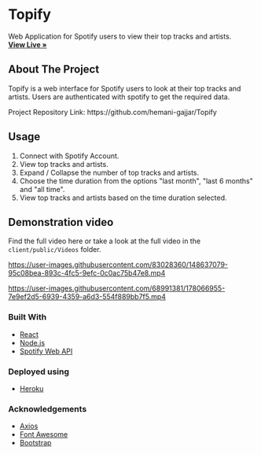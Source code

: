 <p align="center">
  <h1>Topify</h1>
  <p>
   Web Application for Spotify users to view their top tracks and artists.
    <br />
    <a href="https://topify-web.herokuapp.com/"><strong>View Live »</strong></a>
  </p>
</p>

<!-- ABOUT THE PROJECT -->

## About The Project

<p>Topify is a web interface for Spotify users to look at their top tracks and artists.
Users are authenticated with spotify to get the required data. </p>
Project Repository Link: https://github.com/hemani-gajjar/Topify

<!-- USAGE EXAMPLES -->

## Usage

1. Connect with Spotify Account.<br/>
2. View top tracks and artists.<br/>
3. Expand / Collapse the number of top tracks and artists.<br/>
4. Choose the time duration from the options "last month", "last 6 months" and "all time". <br/>
5. View top tracks and artists based on the time duration selected.

## Demonstration video
Find the full video here or take a look at the full video in the `client/public/Videos` folder.

https://user-images.githubusercontent.com/83028360/148637079-95c08bea-893c-4fc5-9efc-0c0ac75b47e8.mp4

https://user-images.githubusercontent.com/68991381/178066955-7e9ef2d5-6939-4359-a6d3-554f889bb7f5.mp4



### Built With

- [React](https://reactjs.org/)
- [Node.js](https://nodejs.dev/)
- [Spotify Web API](https://developer.spotify.com/documentation/web-api/)

### Deployed using

- [Heroku](https://www.heroku.com/home)

### Acknowledgements

- [Axios](https://axios-http.com/docs/intro)
- [Font Awesome](https://fontawesome.com/)
- [Bootstrap](https://getbootstrap.com/)
